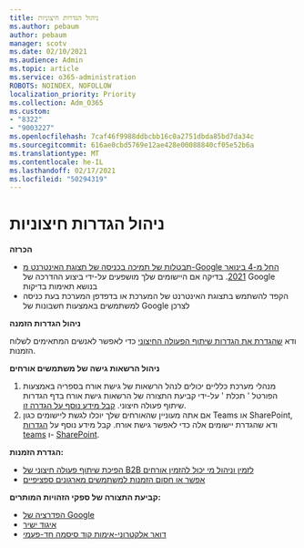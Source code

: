 ```yaml
---
title: ניהול הגדרות חיצוניות
ms.author: pebaum
author: pebaum
manager: scotv
ms.date: 02/10/2021
ms.audience: Admin
ms.topic: article
ms.service: o365-administration
ROBOTS: NOINDEX, NOFOLLOW
localization_priority: Priority
ms.collection: Adm_O365
ms.custom:
- "8322"
- "9003227"
ms.openlocfilehash: 7caf46f9988ddbcbb16c0a2751dbda85bd7da34c
ms.sourcegitcommit: 616ae0cbd5769e12ae428e00088840cf05e52b6a
ms.translationtype: MT
ms.contentlocale: he-IL
ms.lasthandoff: 02/17/2021
ms.locfileid: "50294319"
---
```

# <a name="managing-external-settings"></a>ניהול הגדרות חיצוניות

**הכרזה**

- [תבטלות של תמיכה בכניסה של תצוגת האינטרנט מ-Google החל מ-4 בינואר 2021](https://docs.microsoft.com/azure/active-directory/external-identities/google-federation?WT.mc_id=Portal-Microsoft_Azure_Support#deprecation-of-webview-sign-in-support). בדיקה אם היישומים שלך מושפעים על-ידי ביצוע ההדרכה של Google בנושא תאימות בדיקות
- הקפד להשתמש בתצוגת האינטרנט של המערכת או בדפדפן המערכת בעת כניסה למשתמשים באמצעות חשבונות של Google לצרכן

**ניהול הגדרות הזמנה**

ודא [שהגדרת את הגדרות שיתוף הפעולה החיצוני](https://docs.microsoft.com/azure/active-directory/external-identities/delegate-invitations?WT.mc_id=Portal-Microsoft_Azure_Support) כדי לאפשר לאנשים המתאימים לשלוח הזמנות.

**ניהול הרשאות גישה של משתמשים אורחים**

1. מנהלי מערכת כלליים יכולים לנהל הרשאות של גישת אורח בספריה באמצעות הפורטל ' תכלת ' על-ידי קביעת התצורה של הרשאות גישת אורח בדף הגדרות שיתוף פעולה חיצוני. [קבל מידע נוסף על הגדרה זו](https://docs.microsoft.com/azure/active-directory/fundamentals/users-default-permissions?WT.mc_id=Portal-Microsoft_Azure_Support).
2. אם אתה מעוניין שהאורחים שלך יוכלו לגשת ליישומים כגון Teams או SharePoint, ודא שהגדרת יישומים אלה כדי לאפשר גישת אורח. קבל מידע נוסף על [הגדרות teams](https://docs.microsoft.com/microsoftteams/guest-access?WT.mc_id=Portal-Microsoft_Azure_Support) ו- [SharePoint](https://docs.microsoft.com/sharepoint/external-sharing-overview?WT.mc_id=Portal-Microsoft_Azure_Support).

**הגדרת הזמנות:**

- [הפיכת שיתוף פעולה חיצוני של B2B לזמין וניהול מי יכול להזמין אורחים](https://docs.microsoft.com/azure/active-directory/b2b/delegate-invitations?WT.mc_id=Portal-Microsoft_Azure_Support)
- [אפשר או חסום הזמנות למשתמשים מארגונים ספציפיים](https://docs.microsoft.com/azure/active-directory/b2b/allow-deny-list?WT.mc_id=Portal-Microsoft_Azure_Support)

**קביעת התצורה של ספקי הזהויות המותרים:**

- [הפדרציה של Google](https://docs.microsoft.com/azure/active-directory/b2b/google-federation?WT.mc_id=Portal-Microsoft_Azure_Support)
- [איגוד ישיר](https://docs.microsoft.com/azure/active-directory/b2b/direct-federation?WT.mc_id=Portal-Microsoft_Azure_Support)
- [דואר אלקטרוני-אימות קוד סיסמה חד-פעמי](https://docs.microsoft.com/azure/active-directory/b2b/one-time-passcode?WT.mc_id=Portal-Microsoft_Azure_Support)

